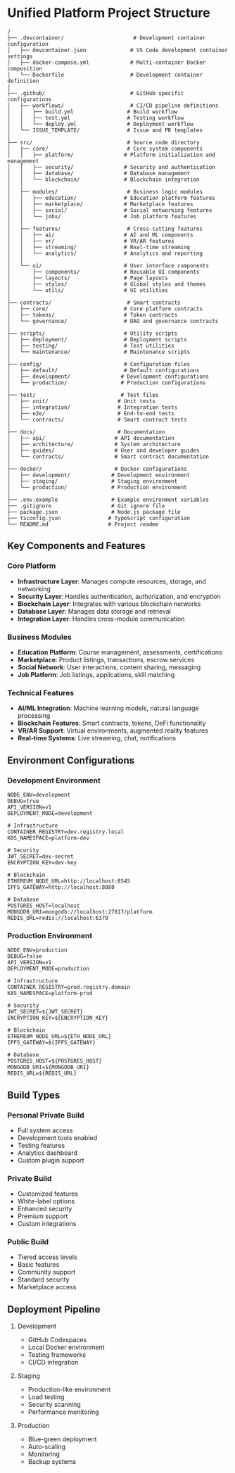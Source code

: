 # Unified Platform Project Structure

```
/
├── .devcontainer/                      # Development container configuration
│   ├── devcontainer.json              # VS Code development container settings
│   ├── docker-compose.yml             # Multi-container Docker composition
│   └── Dockerfile                     # Development container definition
│
├── .github/                           # GitHub specific configurations
│   ├── workflows/                     # CI/CD pipeline definitions
│   │   ├── build.yml                 # Build workflow
│   │   ├── test.yml                  # Testing workflow
│   │   └── deploy.yml                # Deployment workflow
│   └── ISSUE_TEMPLATE/               # Issue and PR templates
│
├── src/                              # Source code directory
│   ├── core/                         # Core system components
│   │   ├── platform/                # Platform initialization and management
│   │   ├── security/                # Security and authentication
│   │   ├── database/                # Database management
│   │   └── blockchain/              # Blockchain integration
│   │
│   ├── modules/                      # Business logic modules
│   │   ├── education/               # Education platform features
│   │   ├── marketplace/             # Marketplace features
│   │   ├── social/                  # Social networking features
│   │   └── jobs/                    # Job platform features
│   │
│   ├── features/                     # Cross-cutting features
│   │   ├── ai/                      # AI and ML components
│   │   ├── vr/                      # VR/AR features
│   │   ├── streaming/               # Real-time streaming
│   │   └── analytics/               # Analytics and reporting
│   │
│   └── ui/                          # User interface components
│       ├── components/              # Reusable UI components
│       ├── layouts/                 # Page layouts
│       ├── styles/                  # Global styles and themes
│       └── utils/                   # UI utilities
│
├── contracts/                        # Smart contracts
│   ├── core/                        # Core platform contracts
│   ├── tokens/                      # Token contracts
│   └── governance/                  # DAO and governance contracts
│
├── scripts/                         # Utility scripts
│   ├── deployment/                  # Deployment scripts
│   ├── testing/                     # Test utilities
│   └── maintenance/                 # Maintenance scripts
│
├── config/                          # Configuration files
│   ├── default/                     # Default configurations
│   ├── development/                # Development configurations
│   └── production/                 # Production configurations
│
├── test/                           # Test files
│   ├── unit/                      # Unit tests
│   ├── integration/               # Integration tests
│   ├── e2e/                       # End-to-end tests
│   └── contracts/                 # Smart contract tests
│
├── docs/                          # Documentation
│   ├── api/                      # API documentation
│   ├── architecture/             # System architecture
│   ├── guides/                   # User and developer guides
│   └── contracts/                # Smart contract documentation
│
├── docker/                       # Docker configurations
│   ├── development/             # Development environment
│   ├── staging/                 # Staging environment
│   └── production/              # Production environment
│
├── .env.example                 # Example environment variables
├── .gitignore                   # Git ignore file
├── package.json                 # Node.js package file
├── tsconfig.json               # TypeScript configuration
└── README.md                   # Project readme
```

## Key Components and Features

### Core Platform

- **Infrastructure Layer**: Manages compute resources, storage, and networking
- **Security Layer**: Handles authentication, authorization, and encryption
- **Blockchain Layer**: Integrates with various blockchain networks
- **Database Layer**: Manages data storage and retrieval
- **Integration Layer**: Handles cross-module communication

### Business Modules

- **Education Platform**: Course management, assessments, certifications
- **Marketplace**: Product listings, transactions, escrow services
- **Social Network**: User interactions, content sharing, messaging
- **Job Platform**: Job listings, applications, skill matching

### Technical Features

- **AI/ML Integration**: Machine learning models, natural language processing
- **Blockchain Features**: Smart contracts, tokens, DeFi functionality
- **VR/AR Support**: Virtual environments, augmented reality features
- **Real-time Systems**: Live streaming, chat, notifications

## Environment Configurations

### Development Environment
```env
NODE_ENV=development
DEBUG=true
API_VERSION=v1
DEPLOYMENT_MODE=development

# Infrastructure
CONTAINER_REGISTRY=dev.registry.local
K8S_NAMESPACE=platform-dev

# Security
JWT_SECRET=dev-secret
ENCRYPTION_KEY=dev-key

# Blockchain
ETHEREUM_NODE_URL=http://localhost:8545
IPFS_GATEWAY=http://localhost:8080

# Database
POSTGRES_HOST=localhost
MONGODB_URI=mongodb://localhost:27017/platform
REDIS_URL=redis://localhost:6379
```

### Production Environment
```env
NODE_ENV=production
DEBUG=false
API_VERSION=v1
DEPLOYMENT_MODE=production

# Infrastructure
CONTAINER_REGISTRY=prod.registry.domain
K8S_NAMESPACE=platform-prod

# Security
JWT_SECRET=${JWT_SECRET}
ENCRYPTION_KEY=${ENCRYPTION_KEY}

# Blockchain
ETHEREUM_NODE_URL=${ETH_NODE_URL}
IPFS_GATEWAY=${IPFS_GATEWAY}

# Database
POSTGRES_HOST=${POSTGRES_HOST}
MONGODB_URI=${MONGODB_URI}
REDIS_URL=${REDIS_URL}
```

## Build Types

### Personal Private Build
- Full system access
- Development tools enabled
- Testing features
- Analytics dashboard
- Custom plugin support

### Private Build
- Customized features
- White-label options
- Enhanced security
- Premium support
- Custom integrations

### Public Build
- Tiered access levels
- Basic features
- Community support
- Standard security
- Marketplace access

## Deployment Pipeline

1. Development
   - GitHub Codespaces
   - Local Docker environment
   - Testing frameworks
   - CI/CD integration

2. Staging
   - Production-like environment
   - Load testing
   - Security scanning
   - Performance monitoring

3. Production
   - Blue-green deployment
   - Auto-scaling
   - Monitoring
   - Backup systems